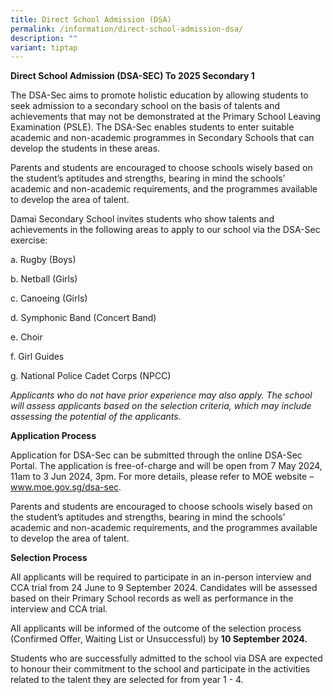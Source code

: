 ```yaml
---
title: Direct School Admission (DSA)
permalink: /information/direct-school-admission-dsa/
description: ""
variant: tiptap
---
```

<p><strong>Direct School Admission (DSA-SEC) To 2025 Secondary 1</strong>
</p>
<p>The DSA-Sec aims to promote holistic education by allowing students to
seek admission to a secondary school on the basis of talents and achievements
that may not be demonstrated at the Primary School Leaving Examination
(PSLE). The DSA-Sec enables students to enter suitable academic and non-academic
programmes in Secondary Schools that can develop the students in these
areas.</p>
<p>Parents and students are encouraged to choose schools wisely based on
the student’s aptitudes and strengths, bearing in mind the schools’ academic
and non-academic requirements, and the programmes available to develop
the area of talent.</p>
<p>Damai Secondary School invites students who show talents and achievements
in the following areas to apply to our school via the DSA-Sec exercise:</p>
<p>a. Rugby (Boys)</p>
<p>b. Netball (Girls)</p>
<p>c. Canoeing (Girls)</p>
<p>d. Symphonic Band (Concert Band)</p>
<p>e. Choir</p>
<p>f. Girl Guides</p>
<p>g. National Police Cadet Corps (NPCC)</p>
<p><em>Applicants who do not have prior experience may also apply. The school will assess applicants based on the selection criteria, which may include assessing the potential of the applicants. </em>
</p>
<p><strong>Application Process</strong>
</p>
<p>Application for DSA-Sec can be submitted through the online DSA-Sec Portal.
The application is free-of-charge and will be open from 7 May 2024, 11am
to 3 Jun 2024, 3pm. For more details, please refer to MOE website – <a href="http://www.moe.gov.sg/dsa-sec" rel="noopener noreferrer nofollow" target="_blank">www.moe.gov.sg/dsa-sec</a>.</p>
<p>Parents and students are encouraged to choose schools wisely based on
the student’s aptitudes and strengths, bearing in mind the schools’ academic
and non-academic requirements, and the programmes available to develop
the area of talent.</p>
<p><strong>Selection Process</strong>
</p>
<p>All applicants will be required to participate in an in-person interview
and CCA trial from 24 June to 9 September 2024. Candidates will be assessed
based on their Primary School records as well as performance in the interview
and CCA trial.</p>
<p>All applicants will be informed of the outcome of the selection process
(Confirmed Offer, Waiting List or Unsuccessful) by <strong>10 September 2024.</strong>
</p>
<p>Students who are successfully admitted to the school via DSA are expected
to honour their commitment to the school and participate in the activities
related to the talent they are selected for from year 1 - 4.</p>
